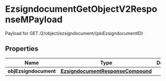 

# EzsigndocumentGetObjectV2ResponseMPayload

Payload for GET /2/object/ezsigndocument/{pkiEzsigndocumentID}

## Properties

| Name | Type | Description | Notes |
|------------ | ------------- | ------------- | -------------|
|**objEzsigndocument** | [**EzsigndocumentResponseCompound**](EzsigndocumentResponseCompound.md) |  |  |



